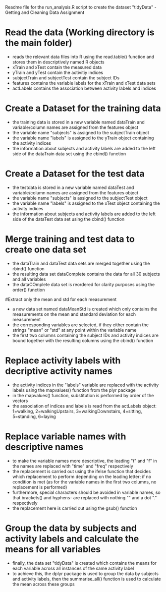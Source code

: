 Readme file for the run_analysis.R script to create the dataset "tidyData" - Getting and Cleaning Data Assignment

# Read the data (Working directory is the main folder)
- reads the relevant data files into R using the read.table() function and stores them in descriptively named R objects
- xTrain and xTest contain the measured data
- yTrain and yTest contain the activitiy indices 
- subjectTrain and subjectTest contain the subject IDs
- features contains the variable labels for the xTrain and xTest data sets
- actLabels contains the association between activity labels and indices

# Create a Dataset for the training data
- the training data is stored in a new variable named dataTrain and variable/column names are assigned from the features object
- the variable name "subjects" is assigned to the subjectTrain object
- the variable name "labels" is assigned to the yTrain object containing the activity indices
- the information about subjects and activity labels are added to the left side of the dataTrain data set using the cbind() function

# Create a Dataset for the test data
- the testdata is stored in a new variable named dataTest and variable/column names are assigned from the features object
- the variable name "subjects" is assigned to the subjectTest object
- the variable name "labels" is assigned to the xTest object containing the activity indices
- the information about subjects and activity labels are added to the left side of the dataTest data set using the cbind() function

# Merge training and test data to create one data set
- the dataTrain and dataTest data sets are merged together using the rbind() function
- the resulting data set dataComplete contains the data for all 30 subjects and all variables
- the dataCOmplete data set is reordered for clarity purposes using the order() function

#Extract only the mean and std for each measurement
- a new data set named dataMeanStd is created which only contains the measurements on the mean and standard deviation for each measurement
- the corresponding variables are selected, if they either contain the strings "mean" or "std" at any point within the variable name
- the first two columns containing the subject IDs and activity indices are bound together with the resulting columns using the cbind() function 

# Replace activity labels with decriptive activity names
- the activity indices in the "labels" variable are replaced with the activity labels using the mapvalues() function from the plyr package
- in the mapvalues() function, substitution is performed by order of the vectors
- the association of indices and labels is read from the actLabels object: 1=walking, 2=walkingUpstairs, 3=walkingDownstairs, 4=sitting, 5=standing, 6=laying

# Replace variable names with descriptive names
- to make the variable names more descriptive, the leading "t" and "f" in the names are replaced with "time" and "freq" respectively
- the replacement is carried out using the ifelse function that decides which replacement to perform depending on the leading letter; if no condition is met 
	(as for the variable names in the first two columns, no replacement is performed)
- furthermore, special characters should be avoided in variable names, so that brackets() and hyphens- are replaced with nothing "" and a dot "." respectively
- the replacement here is carried out using the gsub() function

# Group the data by subjects and activity labels and calculate the means for all variables
- finally, the data set "tidyData" is created which contains the means for each variable across all instances of the same activity label
- to achieve this, the dplyr package is used to group the data by subjects and activity labels, then the summarise_all() function is used to calculate
	the mean across these groups